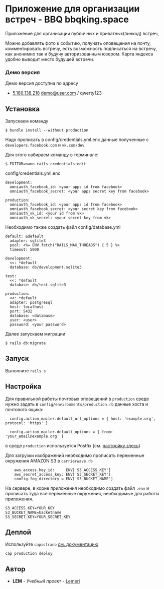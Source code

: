 # Приложение для организации встреч - BBQ bbqking.space

Приложение для организации публичных и приватных(пинкод) встреч,


Можно добавлять фото к событию, получать оповещения на почту, комментировать встречу,
есть возможность подписаться на встречу, как анонимно так и будучу авторизованным юзером.
Карта яндекса удобно выводит место будущей встречи.

### Демо версия

Демо версия доступна по адресу
* [5.180.138.218](http://5.180.138.218)
demo@user.com / qwerty123

## Установка
Запускаем команду
```
$ bundle install --without production
```

Надо прописать в config/credentials.yml.enc данные полученные с `developers.facebook.com` и `vk.com/dev`

Для этого набираем команду в терминале:

```
$ EDITOR=nano rails credentials:edit
```


config/credentials.yml.enc
```
development:
  omniauth_facebook_id: <your apps id from facebook>
  omniauth_facebook_secret: <your apps secret key from facebook>

production:
  omniauth_facebook_id: <your apps id from facebook>
  omniauth_facebook_secret: <your secret key from facebook>
  omniauth_vk_id: <your id from vk>
  omniauth_vk_secret: <your secret key from vk>

```

Необходимо также создать файл config/database.yml
```
default: &default
  adapter: sqlite3
  pool: <%= ENV.fetch("RAILS_MAX_THREADS") { 5 } %>
  timeout: 5000

development:
  <<: *default
  database: db/development.sqlite3

test:
  <<: *default
  database: db/test.sqlite3

production:
  <<: *default
  adapter: postgresql
  host: localhost
  port: 5432
  database: <database>
  user: <user>
  password: <your password>
```

Далее запускаем миграции
```
$ rails db:migrate
```

## Запуск
Выполните ```rails s```

## Настройка
Для правильной работы почтовых оповещений в `production` среде нужно задать
в ```config/environments/production.rb``` данные хоста и почтового ящика:
```
  config.action_mailer.default_url_options = { host: 'example.org', protocol: 'https' }

  config.action_mailer.default_options = { from: 'your_email@example.org' }
```
в среде `production` используется Postfix (см. [настройку здесь](https://www.digitalocean.com/community/tutorials/how-to-install-and-configure-postfix-on-ubuntu-18-04))



Для загрузки изображений необходимо прописать переменные окружения AMAZON S3 в ```carrierwave.rb```

```
    aws_access_key_id:     ENV['S3_ACCESS_KEY']
    aws_secret_access_key: ENV['S3_SECRET_KEY']
    config.fog_directory = ENV['S3_BUCKET_NAME']
```

На сервере, в корне приложения необходимо создать файл `.env` и прописать туда все переменные окружения, необходимые для работы приложения.

```
S3_ACCESS_KEY=YOUR_KEY
S3_BUCKET_NAME=backetname
S3_SECRET_KEY=YOUR_SECRET_KEY
```

## Деплой
Используйте `capistrano` [см. документацию](https://capistranorb.com/documentation/getting-started/configuration/)
```
cap production deploy
```

## Автор

* **LEM** - *Учебный проект* - [Lemeri](https://github.com/Lemeri02)
